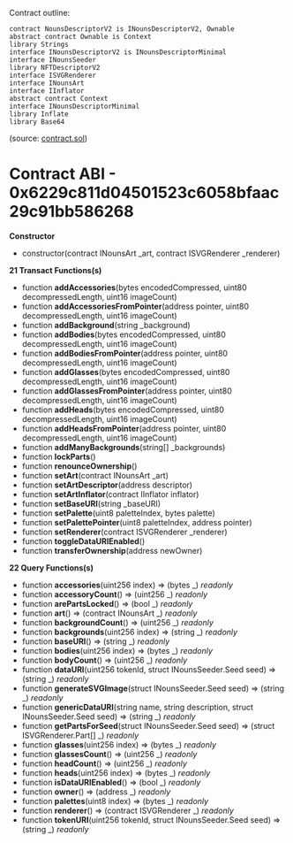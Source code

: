 Contract outline:

```
contract NounsDescriptorV2 is INounsDescriptorV2, Ownable
abstract contract Ownable is Context
library Strings
interface INounsDescriptorV2 is INounsDescriptorMinimal
interface INounsSeeder
library NFTDescriptorV2
interface ISVGRenderer
interface INounsArt
interface IInflator
abstract contract Context
interface INounsDescriptorMinimal
library Inflate
library Base64
```
(source: [contract.sol](contract.sol))


# Contract ABI - 0x6229c811d04501523c6058bfaac29c91bb586268




**Constructor**

- constructor(contract INounsArt _art, contract ISVGRenderer _renderer)

**21 Transact Functions(s)**

- function **addAccessories**(bytes encodedCompressed, uint80 decompressedLength, uint16 imageCount)
- function **addAccessoriesFromPointer**(address pointer, uint80 decompressedLength, uint16 imageCount)
- function **addBackground**(string _background)
- function **addBodies**(bytes encodedCompressed, uint80 decompressedLength, uint16 imageCount)
- function **addBodiesFromPointer**(address pointer, uint80 decompressedLength, uint16 imageCount)
- function **addGlasses**(bytes encodedCompressed, uint80 decompressedLength, uint16 imageCount)
- function **addGlassesFromPointer**(address pointer, uint80 decompressedLength, uint16 imageCount)
- function **addHeads**(bytes encodedCompressed, uint80 decompressedLength, uint16 imageCount)
- function **addHeadsFromPointer**(address pointer, uint80 decompressedLength, uint16 imageCount)
- function **addManyBackgrounds**(string[] _backgrounds)
- function **lockParts**()
- function **renounceOwnership**()
- function **setArt**(contract INounsArt _art)
- function **setArtDescriptor**(address descriptor)
- function **setArtInflator**(contract IInflator inflator)
- function **setBaseURI**(string _baseURI)
- function **setPalette**(uint8 paletteIndex, bytes palette)
- function **setPalettePointer**(uint8 paletteIndex, address pointer)
- function **setRenderer**(contract ISVGRenderer _renderer)
- function **toggleDataURIEnabled**()
- function **transferOwnership**(address newOwner)

**22 Query Functions(s)**

- function **accessories**(uint256 index) ⇒ (bytes _) _readonly_
- function **accessoryCount**() ⇒ (uint256 _) _readonly_
- function **arePartsLocked**() ⇒ (bool _) _readonly_
- function **art**() ⇒ (contract INounsArt _) _readonly_
- function **backgroundCount**() ⇒ (uint256 _) _readonly_
- function **backgrounds**(uint256 index) ⇒ (string _) _readonly_
- function **baseURI**() ⇒ (string _) _readonly_
- function **bodies**(uint256 index) ⇒ (bytes _) _readonly_
- function **bodyCount**() ⇒ (uint256 _) _readonly_
- function **dataURI**(uint256 tokenId, struct INounsSeeder.Seed seed) ⇒ (string _) _readonly_
- function **generateSVGImage**(struct INounsSeeder.Seed seed) ⇒ (string _) _readonly_
- function **genericDataURI**(string name, string description, struct INounsSeeder.Seed seed) ⇒ (string _) _readonly_
- function **getPartsForSeed**(struct INounsSeeder.Seed seed) ⇒ (struct ISVGRenderer.Part[] _) _readonly_
- function **glasses**(uint256 index) ⇒ (bytes _) _readonly_
- function **glassesCount**() ⇒ (uint256 _) _readonly_
- function **headCount**() ⇒ (uint256 _) _readonly_
- function **heads**(uint256 index) ⇒ (bytes _) _readonly_
- function **isDataURIEnabled**() ⇒ (bool _) _readonly_
- function **owner**() ⇒ (address _) _readonly_
- function **palettes**(uint8 index) ⇒ (bytes _) _readonly_
- function **renderer**() ⇒ (contract ISVGRenderer _) _readonly_
- function **tokenURI**(uint256 tokenId, struct INounsSeeder.Seed seed) ⇒ (string _) _readonly_
